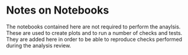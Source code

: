 # Notes on Notebooks

The notebooks contained here are not required to perform the anaylsis. These are used to create plots and to run a number of checks and tests. They are added here in order to be able to reproduce checks performed during the analysis review.

